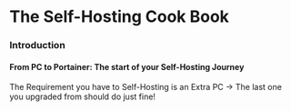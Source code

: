 # The Self-Hosting Cook Book

### Introduction 

#### From PC to Portainer: The start of your Self-Hosting Journey 

The Requirement you have to Self-Hosting is an Extra PC -> The last one you upgraded from should do just fine! 
